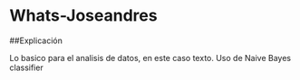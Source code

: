 # Whats-Joseandres
##Explicación

Lo basico para el analisis de datos, en este caso texto. 
Uso de Naive Bayes classifier
